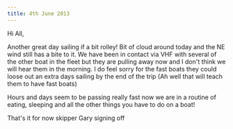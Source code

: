 ```yaml
---
title: 4th June 2013
---
```

Hi All,

Another great day sailing if a bit rolley! Bit of cloud around today and the NE wind still has a bite to it.
We have been in contact via VHF with several of the other boat in the fleet but they are pulling away now and I don't think we will hear them in the morning. I do feel sorry for the fast boats they could loose out an extra days sailing by the end of the trip (Ah well that will teach them to have fast boats)

Hours and days seem to be passing really fast now we are in a routine of eating, sleeping and all the other things you have to do on a boat!

That's it for now skipper Gary signing off
